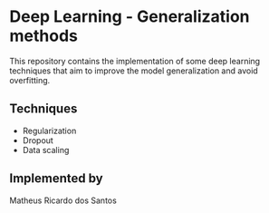 # Deep Learning - Generalization methods

This repository contains the implementation of some deep learning techniques that aim to improve the model generalization and avoid overfitting.

## Techniques
- Regularization
- Dropout
- Data scaling

## Implemented by
Matheus Ricardo dos Santos
